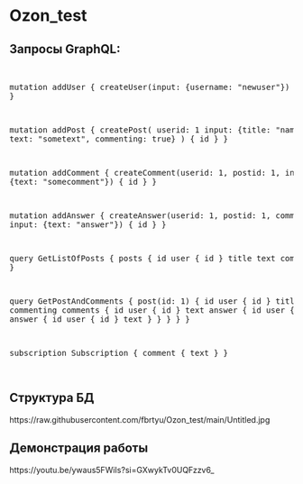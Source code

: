 # Ozon_test

<h2>Запросы GraphQL:</h2>
<pre>
 
mutation addUser {
  createUser(input: {username: "newuser"}) {
    id
  }
}

mutation addPost {
  createPost(
    userid: 1
    input: {title: "nameofpost", text: "sometext", commenting: true}
  ) {
    id
  }
}

mutation addComment {
  createComment(userid: 1, postid: 1, input: {text: "somecomment"}) {
    id
  }
}

mutation addAnswer {
  createAnswer(userid: 1, postid: 1, commentid: 1, input: {text: "answer"}) {
    id
  }
}

query GetListOfPosts {
  posts {
    id
    user {
      id
    }
    title
    text
    commenting
  }
}

query GetPostAndComments {
  post(id: 1) {
    id
    user {
      id
    }
    title
    text
    commenting
    comments {
      id
      user {
        id
      }
      text
      answer {
        id
        user {
          id
        }
        text
        answer {
          id
          user {
            id
          }
          text
        }
      }
    }
  }
}

subscription Subscription {
  comment {
    text
  }
}

</pre>

<h2>Структура БД</h2>
https://raw.githubusercontent.com/fbrtyu/Ozon_test/main/Untitled.jpg

<h2>Демонстрация работы</h2>
https://youtu.be/ywaus5FWiIs?si=GXwykTv0UQFzzv6_

